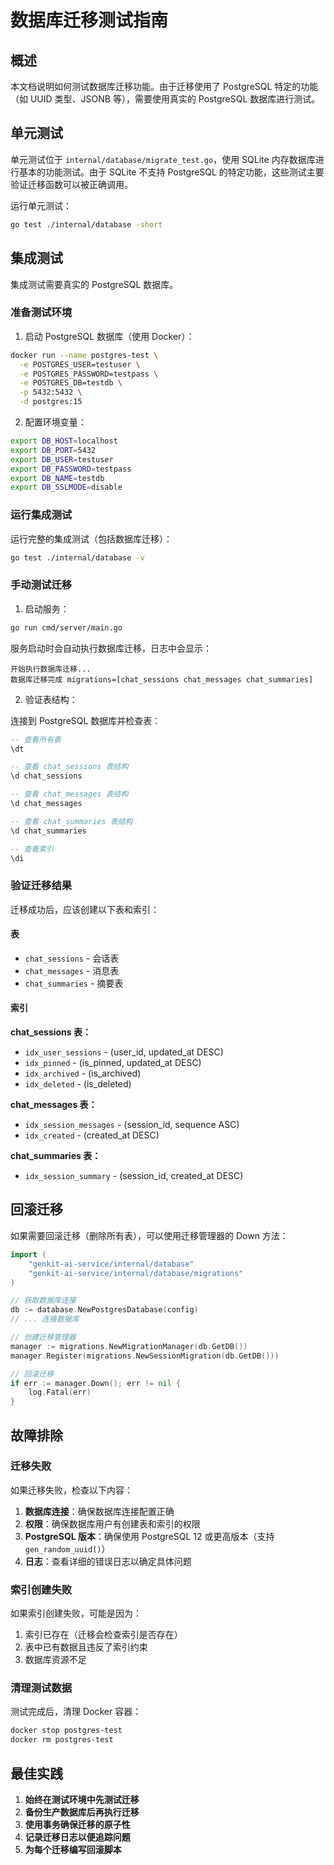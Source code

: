 # 数据库迁移测试指南

## 概述

本文档说明如何测试数据库迁移功能。由于迁移使用了 PostgreSQL 特定的功能（如 UUID 类型、JSONB 等），需要使用真实的 PostgreSQL 数据库进行测试。

## 单元测试

单元测试位于 `internal/database/migrate_test.go`，使用 SQLite 内存数据库进行基本的功能测试。由于 SQLite 不支持 PostgreSQL 的特定功能，这些测试主要验证迁移函数可以被正确调用。

运行单元测试：

```bash
go test ./internal/database -short
```

## 集成测试

集成测试需要真实的 PostgreSQL 数据库。

### 准备测试环境

1. 启动 PostgreSQL 数据库（使用 Docker）：

```bash
docker run --name postgres-test \
  -e POSTGRES_USER=testuser \
  -e POSTGRES_PASSWORD=testpass \
  -e POSTGRES_DB=testdb \
  -p 5432:5432 \
  -d postgres:15
```

2. 配置环境变量：

```bash
export DB_HOST=localhost
export DB_PORT=5432
export DB_USER=testuser
export DB_PASSWORD=testpass
export DB_NAME=testdb
export DB_SSLMODE=disable
```

### 运行集成测试

运行完整的集成测试（包括数据库迁移）：

```bash
go test ./internal/database -v
```

### 手动测试迁移

1. 启动服务：

```bash
go run cmd/server/main.go
```

服务启动时会自动执行数据库迁移，日志中会显示：

```
开始执行数据库迁移...
数据库迁移完成 migrations=[chat_sessions chat_messages chat_summaries]
```

2. 验证表结构：

连接到 PostgreSQL 数据库并检查表：

```sql
-- 查看所有表
\dt

-- 查看 chat_sessions 表结构
\d chat_sessions

-- 查看 chat_messages 表结构
\d chat_messages

-- 查看 chat_summaries 表结构
\d chat_summaries

-- 查看索引
\di
```

### 验证迁移结果

迁移成功后，应该创建以下表和索引：

#### 表

- `chat_sessions` - 会话表
- `chat_messages` - 消息表
- `chat_summaries` - 摘要表

#### 索引

**chat_sessions 表：**

- `idx_user_sessions` - (user_id, updated_at DESC)
- `idx_pinned` - (is_pinned, updated_at DESC)
- `idx_archived` - (is_archived)
- `idx_deleted` - (is_deleted)

**chat_messages 表：**

- `idx_session_messages` - (session_id, sequence ASC)
- `idx_created` - (created_at DESC)

**chat_summaries 表：**

- `idx_session_summary` - (session_id, created_at DESC)

## 回滚迁移

如果需要回滚迁移（删除所有表），可以使用迁移管理器的 Down 方法：

```go
import (
    "genkit-ai-service/internal/database"
    "genkit-ai-service/internal/database/migrations"
)

// 获取数据库连接
db := database.NewPostgresDatabase(config)
// ... 连接数据库

// 创建迁移管理器
manager := migrations.NewMigrationManager(db.GetDB())
manager.Register(migrations.NewSessionMigration(db.GetDB()))

// 回滚迁移
if err := manager.Down(); err != nil {
    log.Fatal(err)
}
```

## 故障排除

### 迁移失败

如果迁移失败，检查以下内容：

1. **数据库连接**：确保数据库连接配置正确
2. **权限**：确保数据库用户有创建表和索引的权限
3. **PostgreSQL 版本**：确保使用 PostgreSQL 12 或更高版本（支持 `gen_random_uuid()`）
4. **日志**：查看详细的错误日志以确定具体问题

### 索引创建失败

如果索引创建失败，可能是因为：

1. 索引已存在（迁移会检查索引是否存在）
2. 表中已有数据且违反了索引约束
3. 数据库资源不足

### 清理测试数据

测试完成后，清理 Docker 容器：

```bash
docker stop postgres-test
docker rm postgres-test
```

## 最佳实践

1. **始终在测试环境中先测试迁移**
2. **备份生产数据库后再执行迁移**
3. **使用事务确保迁移的原子性**
4. **记录迁移日志以便追踪问题**
5. **为每个迁移编写回滚脚本**
